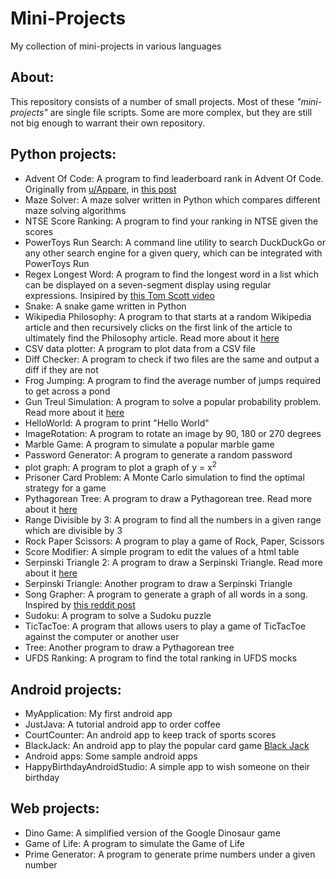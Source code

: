 # Mini-Projects
My collection of mini-projects in various languages

## About: <a name = "about"></a>
This repository consists of a number of small projects. Most of these _"mini-projects"_ are single file scripts. Some are more complex, but they are still not big enough to warrant their own repository.

## Python projects: <a name = "python-projects"></a>
 - Advent Of Code: A program to find leaderboard rank in Advent Of Code. Originally from [u/Appare](https://www.reddit.com/user/Appare/), in [this post](https://www.reddit.com/r/adventofcode/comments/rcxx2a/i_wrote_a_script_to_tell_you_your_global_rank/)
 - Maze Solver: A maze solver written in Python which compares different maze solving algorithms
 - NTSE Score Ranking: A program to find your ranking in NTSE given the scores
 - PowerToys Run Search: A command line utility to search DuckDuckGo or any other search engine for a given query, which can be integrated with PowerToys Run
 - Regex Longest Word: A program to find the longest word in a list which can be displayed on a seven-segment display using regular expressions. Insipired by [this Tom Scott video](https://youtu.be/zp4BMR88260)
 - Snake: A snake game written in Python
 - Wikipedia Philosophy: A program to that starts at a random Wikipedia article and then recursively clicks on the first link of the article to ultimately find the Philosophy article. Read more about it [here](https://en.wikipedia.org/wiki/Wikipedia:Getting_to_Philosophy)
 - CSV data plotter: A program to plot data from a CSV file
 - Diff Checker: A program to check if two files are the same and output a diff if they are not
 - Frog Jumping: A program to find the average number of jumps required to get across a pond
 - Gun Treul Simulation: A program to solve a popular probability problem. Read more about it [here](https://www.popularmechanics.com/science/math/a24727/riddle-of-the-week-11/)
 - HelloWorld: A program to print "Hello World"
 - ImageRotation: A program to rotate an image by 90, 180 or 270 degrees
 - Marble Game: A program to simulate a popular marble game
 - Password Generator: A program to generate a random password
 - plot graph: A program to plot a graph of y = x<sup>2</sup>
 - Prisoner Card Problem: A Monte Carlo simulation to find the optimal strategy for a game
 - Pythagorean Tree: A program to draw a Pythagorean tree. Read more about it [here](https://en.wikipedia.org/wiki/Pythagoras_tree_(fractal))
 - Range Divisible by 3: A program to find all the numbers in a given range which are divisible by 3
 - Rock Paper Scissors: A program to play a game of Rock, Paper, Scissors
 - Score Modifier: A simple program to edit the values of a html table
 - Serpinski Triangle 2: A program to draw a Serpinski Triangle. Read more about it [here](https://en.wikipedia.org/wiki/Serpinski_triangle)
 - Serpinski Triangle: Another program to draw a Serpinski Triangle
 - Song Grapher: A program to generate a graph of all words in a song. Inspired by [this reddit post](https://www.reddit.com/r/teenagers/comments/razgcl/i_put_this_image_in_my_powerpoint_school_project/)
 - Sudoku: A program to solve a Sudoku puzzle
 - TicTacToe: A program that allows users to play a game of TicTacToe against the computer or another user
 - Tree: Another program to draw a Pythagorean tree
 - UFDS Ranking: A program to find the total ranking in UFDS mocks

## Android projects: <a name = "android-projects"></a>
 - MyApplication: My first android app
 - JustJava: A tutorial android app to order coffee
 - CourtCounter: An android app to keep track of sports scores
 - BlackJack: An android app to play the popular card game [Black Jack](https://en.wikipedia.org/wiki/Blackjack)
 - Android apps: Some sample android apps
 - HappyBirthdayAndroidStudio: A simple app to wish someone on their birthday

## Web projects: <a name = "web-projects"></a>
 - Dino Game: A simplified version of the Google Dinosaur game
 - Game of Life: A program to simulate the Game of Life
 - Prime Generator: A program to generate prime numbers under a given number
